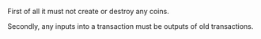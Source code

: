 First of all it must not create or destroy any coins.

Secondly, any inputs into a transaction must be outputs of old transactions.

